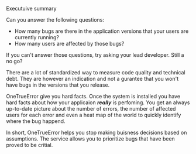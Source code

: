 Executuive summary

Can you answer the following questions:

* How many bugs are there in the application versions that your users are currently running?
* How many users are affected by those bugs? 

If you can't answer those questions, try asking your lead developer. Still a no go?

There are a lot of standardized way to measure code quality and technical debt. They are however an indication and not a gurantee that you won't have bugs in the versions that you release. 

OneTrueError give you hard facts. Once the system is installed you have hard facts about how your applicaion ***really*** is perfoming. You get an always up-to-date picture about the number of errors, the number of affected users for each error and even a heat map of the world to quickly identify where the bug happend.

In short, OneTrueError helps you stop making buisness decisions based on assumptions. The service allows you to prioritize bugs that have been proved to be critial.

